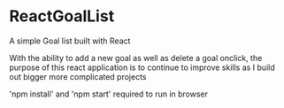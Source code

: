 # ReactGoalList
A simple Goal list built with React
 <p>With the ability to add a new goal as well as delete a goal onclick, the purpose of this react application is to continue to improve skills as I build out bigger more complicated projects</p>
 <p>'npm install' and 'npm start' required to run in browser</p>
